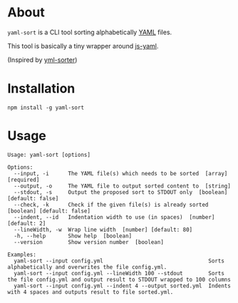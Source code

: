 # About

`yaml-sort` is a CLI tool sorting alphabetically [YAML](https://yaml.org/) files.

This tool is basically a tiny wrapper around [js-yaml](https://github.com/nodeca/js-yaml).

(Inspired by [yml-sorter](https://github.com/42BV/yml-sorter))

# Installation

`npm install -g yaml-sort`

# Usage

```
Usage: yaml-sort [options]

Options:
  --input, -i      The YAML file(s) which needs to be sorted  [array] [required]
  --output, -o     The YAML file to output sorted content to  [string]
  --stdout, -s     Output the proposed sort to STDOUT only  [boolean] [default: false]
  --check, -k      Check if the given file(s) is already sorted  [boolean] [default: false]
  --indent, --id   Indentation width to use (in spaces)  [number] [default: 2]
  --lineWidth, -w  Wrap line width  [number] [default: 80]
  -h, --help       Show help  [boolean]
  --version        Show version number  [boolean]

Examples:
  yaml-sort --input config.yml                                 Sorts alphabetically and overwrites the file config.yml.
  yaml-sort --input config.yml --lineWidth 100 --stdout        Sorts the file config.yml and output result to STDOUT wrapped to 100 columns
  yaml-sort --input config.yml --indent 4 --output sorted.yml  Indents with 4 spaces and outputs result to file sorted.yml.
```